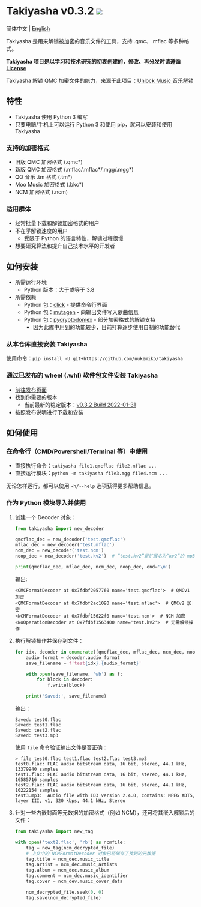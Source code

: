 # Takiyasha v0.3.2 ![](https://img.shields.io/badge/python-3.8+-green)

简体中文 | [English](README_EN.md)

Takiyasha 是用来解锁被加密的音乐文件的工具，支持 .qmc、.mflac 等多种格式。

**Takiyasha 项目是以学习和技术研究的初衷创建的，修改、再分发时请遵循 [License](LICENSE)**

Takiyasha 解锁 QMC 加密文件的能力，来源于此项目：[Unlock Music 音乐解锁](https://github.com/unlock-music/unlock-music)

## 特性

- Takiyasha 使用 Python 3 编写
- 只要电脑/手机上可以运行 Python 3 和使用 pip，就可以安装和使用 Takiyasha

### 支持的加密格式

- 旧版 QMC 加密格式 (.qmc*)
- 新版 QMC 加密格式 (.mflac/.mflac*/.mgg/.mgg*)
- QQ 音乐 .tm 格式 (.tm*)
- Moo Music 加密格式 (.bkc*)
- NCM 加密格式 (.ncm)

### 适用群体

- 经常批量下载和解锁加密格式的用户
- 不在乎解锁速度的用户
    - 受限于 Python 的语言特性，解锁过程很慢
- 想要研究算法和提升自己技术水平的开发者

## 如何安装

- 所需运行环境
    - Python 版本：大于或等于 3.8
- 所需依赖
    - Python 包：[click](https://pypi.org/project/click/) - 提供命令行界面
    - Python 包：[mutagen](https://pypi.org/project/mutagen/) - 向输出文件写入歌曲信息
    - Python 包：[pycryptodomex](https://pypi.org/project/pycryptodomex/) - 部分加密格式的解锁支持
        - 因为此库中用到的功能较少，目前打算逐步使用自制的功能替代

### 从本仓库直接安装 Takiyasha

使用命令：`pip install -U git+https://github.com/nukemiko/takiyasha`

### 通过已发布的 wheel (.whl) 软件包文件安装 Takiyasha

- [前往发布页面](https://github.com/nukemiko/takiyasha/releases)
- 找到你需要的版本
    - 当前最新的稳定版本：[v0.3.2 Build 2022-01-31](https://github.com/nukemiko/takiyasha/releases/tag/v0.3.2)
- 按照发布说明进行下载和安装

## 如何使用

### 在命令行（CMD/Powershell/Terminal 等）中使用

- 直接执行命令：`takiyasha file1.qmcflac file2.mflac ...`
- 直接运行模块：`python -m takiyasha file3.mgg file4.ncm ...`

无论怎样运行，都可以使用 `-h/--help` 选项获得更多帮助信息。

### 作为 Python 模块导入并使用

1. 创建一个 Decoder 对象：

    ```python
    from takiyasha import new_decoder

    qmcflac_dec = new_decoder('test.qmcflac')
    mflac_dec = new_decoder('test.mflac')
    ncm_dec = new_decoder('test.ncm')
    noop_dec = new_decoder('test.kv2')  # “test.kv2”是扩展名为“kv2”的 mp3 文件

    print(qmcflac_dec, mflac_dec, ncm_dec, noop_dec, end='\n')
    ```

    输出:

    ```text
    <QMCFormatDecoder at 0x7fdbf2057760 name='test.qmcflac'>  # QMCv1 加密
    <QMCFormatDecoder at 0x7fdbf2ac1090 name='test.mflac'>  # QMCv2 加密
    <NCMFormatDecoder at 0x7fdbf15622f0 name='test.ncm'>  # NCM 加密
    <NoOperationDecoder at 0x7fdbf1563400 name='test.kv2'>  # 无需解锁操作
    ```

2. 执行解锁操作并保存到文件：

    ```python
    for idx, decoder in enumerate([qmcflac_dec, mflac_dec, ncm_dec, noop_dec]):
        audio_format = decoder.audio_format
        save_filename = f'test{idx}.{audio_format}'

        with open(save_filename, 'wb') as f:
            for block in decoder:
                f.write(block)

        print('Saved:', save_filename)
    ```

    输出：

    ```text
    Saved: test0.flac
    Saved: test1.flac
    Saved: test2.flac
    Saved: test3.mp3
    ```

    使用 `file` 命令验证输出文件是否正确：

    ```text
    > file test0.flac test1.flac test2.flac test3.mp3
    test0.flac: FLAC audio bitstream data, 16 bit, stereo, 44.1 kHz, 13379940 samples
    test1.flac: FLAC audio bitstream data, 16 bit, stereo, 44.1 kHz, 16585716 samples
    test2.flac: FLAC audio bitstream data, 16 bit, stereo, 44.1 kHz, 10222154 samples
    test3.mp3:  Audio file with ID3 version 2.4.0, contains: MPEG ADTS, layer III, v1, 320 kbps, 44.1 kHz, Stereo
    ```

3. 针对一些内嵌封面等元数据的加密格式（例如 NCM），还可将其嵌入解锁后的文件：

    ```python
    from takiyasha import new_tag

    with open('text2.flac', 'rb') as ncmfile:
        tag = new_tag(ncm_decrypted_file)
        # 上文中的 NCMFormatDecoder 对象已经储存了找到的元数据
        tag.title = ncm_dec.music_title
        tag.artist = ncm_dec.music_artists
        tag.album = ncm_dec.music_album
        tag.comment = ncm_dec.music_identifier
        tag.cover = ncm_dev.music_cover_data

        ncm_decrypted_file.seek(0, 0)
        tag.save(ncm_decrypted_file)
    ```
